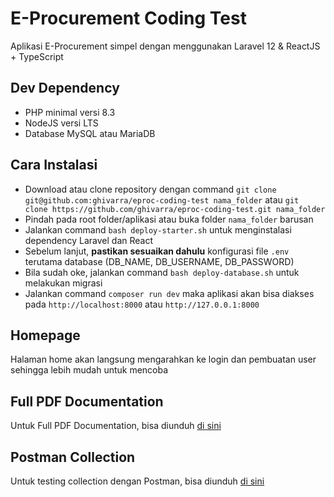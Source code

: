 # E-Procurement Coding Test
Aplikasi E-Procurement simpel dengan menggunakan Laravel 12 &amp; ReactJS + TypeScript

## Dev Dependency
- PHP minimal versi 8.3
- NodeJS versi LTS
- Database MySQL atau MariaDB

## Cara Instalasi
- Download atau clone repository dengan command `git clone git@github.com:ghivarra/eproc-coding-test nama_folder` atau `git clone https://github.com/ghivarra/eproc-coding-test.git nama_folder`
- Pindah pada root folder/aplikasi atau buka folder `nama_folder` barusan
- Jalankan command `bash deploy-starter.sh` untuk menginstalasi dependency Laravel dan React
- Sebelum lanjut, **pastikan sesuaikan dahulu** konfigurasi file `.env` terutama database (DB_NAME, DB_USERNAME, DB_PASSWORD)
- Bila sudah oke, jalankan command `bash deploy-database.sh` untuk melakukan migrasi
- Jalankan command `composer run dev` maka aplikasi akan bisa diakses pada `http://localhost:8000` atau `http://127.0.0.1:8000`

## Homepage
Halaman home akan langsung mengarahkan ke login dan pembuatan user sehingga lebih mudah untuk mencoba

## Full PDF Documentation
Untuk Full PDF Documentation, bisa diunduh [di sini](https://github.com/ghivarra/eproc-coding-test/blob/main/documentation/Full-Documentation.pdf)

## Postman Collection
Untuk testing collection dengan Postman, bisa diunduh [di sini](https://github.com/ghivarra/eproc-coding-test/blob/main/documentation/E-Procurement%20-%20Coding%20Test.postman_collection.json)